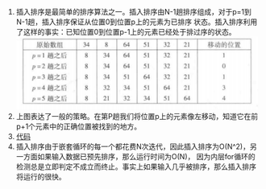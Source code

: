 1. 插入排序是最简单的排序算法之一。插入排序由N-1趟排序组成，对于p=1到N-1趟，插入排序保证从位置0到位置p上的元素为已排序
状态。插入排序利用了这样的事实：已知位置0到位置p-1上的元素已经处于排过序的状态。          
![img](./img/img.jpg)           
1. 上图表达了一般的策略。在第P趟我们将位置p上的元素像左移动，知道它在前p+1个元素中的正确位置被找到的地方。
1. [代码](../../java/org/lql/sort/InsertSort.java)
1. 插入排序由于嵌套循环的每一个都花费N次迭代，因此插入排序为O(N^2)，另一方面如果输入数据已预先排序，那么运行时间为O(N)，
因为内层for循环的检测总是立即判定不成立而终止。事实上如果输入几乎被排序，那么插入排序将运行的很快。